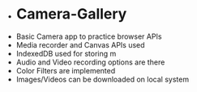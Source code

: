 - # Camera-Gallery
- Basic Camera app to practice browser APIs
- Media recorder and Canvas APIs used
- IndexedDB used for storing m
- Audio and Video recording options are there
- Color Filters are implemented
- Images/Videos can be downloaded on local system
